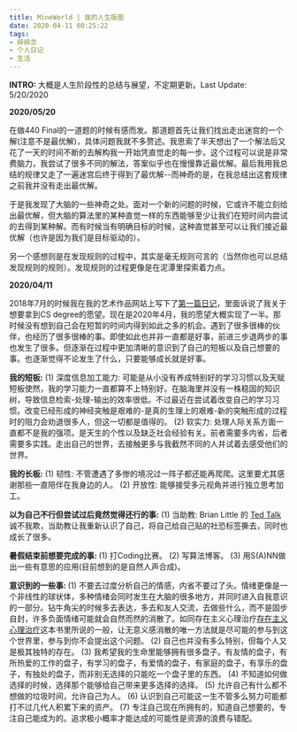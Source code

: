 ```yaml
---
title: MineWorld | 我的人生版图
date: 2020-04-11 00:25:22
tags:
- 碎碎念
- 个人日记
- 生活
---
```

<b>INTRO: </b> 大概是人生阶段性的总结与展望，不定期更新。Last Update: 5/20/2020

<b>2020/05/20</b>

在做440 Final的一道题的时候有感而发。那道题首先让我们找出走出迷宫的一个解(注意不是最优解)，具体问题我就不多赘述。我思索了半天想出了一个解法后又花了一天的时间不断的去解构我一开始凭直觉走的每一步。这个过程可以说是非常费脑力，我尝试了很多不同的解法，答案似乎也在慢慢靠近最优解。最后我用我总结的规律又走了一遍迷宫后终于得到了最优解--而神奇的是，在我总结出这套规律之前我并没有走出最优解。

于是我发现了大脑的一些神奇之处。面对一个新的问题的时候，它或许不能立刻给出最优解，但大脑的算法里的某种直觉一样的东西能够至少让我们在短时间内尝试的去得到某种解。而有时候当有明确目标的时候，这种直觉甚至可以让我们接近最优解（也许是因为我们是目标驱动的）。

另一个感想则是在发现规则的过程中，其实是毫无规则可言的（当然你也可以总结发现规则的规则）。发现规则的过程更像是在泥潭里探索着力点。

<b>2020/04/11</b>

2018年7月的时候我在我的艺术作品网站上写下了<a  href = https://yingruqiu.wixsite.com/yingru-qiu/post/born-to-die>第一篇日记</a>，里面诉说了我关于想要拿到CS degree的愿望。现在是2020年4月，我的愿望大概实现了一半。那时候没有想到自己会在短暂的时间内得到如此之多的机会。遇到了很多很棒的伙伴，也经历了很多很棒的事。即使如此也并非一直都是好事，前进三步退两步的事也发生了很多。但逐渐在过程中更加清晰的意识到了自己的短板以及自己想要的事。也逐渐觉得不论发生了什么，只要能够成长就是好事。

<b>我的短板:</b>
(1) 深度信息加工能力: 可能是从小没有养成特别好的学习习惯以及天赋短板使然，我的学习能力一直都算不上特别好。在脑海里并没有一株稳固的知识树，导致信息检索-处理-输出的效率很低。不过最近在尝试着改变自己的学习习惯。改变已经形成的神经突触是艰难的-是真的生理上的艰难-新的突触形成的过程时的阻力会劝退很多人，但这一切都是值得的。
(2) 软实力: 处理人际关系方面一直都不是我的强项。是天生的个性以及缺乏社会经验有关。前者需要多内省，后者需要多实践。走出自己的世界，去接触更多与我截然不同的人并试着去感受他们的世界。

<b>我的长板:</b>
(1) 韧性: 不管遭遇了多惨的境况过一阵子都还能再爬爬。这里要尤其感谢那些一直陪伴在我身边的人。
(2) 开放性: 能够接受多元视角并进行独立思考加工。

<b>以为自己不行但尝试过后竟然觉得还行的事:</b>
(1) 当助教: Brian Little 的 <a  href = https://www.ted.com/talks/brian_little_who_are_you_really_the_puzzle_of_personality>Ted Talk</a> 诚不我欺，当助教让我重新认识了自己，将自己给自己贴的社恐标签撕去，同时也成长了很多。

<b>暑假结束前想要完成的事: </b>
(1) 打Coding比赛。
(2) 写算法博客。
(3) 用S(A)NN做出一些有意思的应用(目前想到的是自然人声合成)。

<b>意识到的一些事: </b>
(1) 不要去过度分析自己的情感，内省不要过了头。情绪更像是一个非线性的球状体，多种情绪会同时发生在大脑的很多地方，并同时进入自我意识的一部分。钻牛角尖的时候多去表达，多去和友人交流，去做些什么，而不是固步自封，许多负面情绪可能就会自然而然的消散了。如同存在主义心理治疗<a  href = https://g.co/kgs/AKkSQe >存在主义心理治疗</a>这本书里所说的一般，让无意义感消散的唯一方法就是尽可能的参与到这个世界里，参与到你不会提出这个问题。
(2) 自己也并没有多么特别，但每个人又是极其独特的存在。
(3) 我希望我的生命里能够拥有很多盘子。有友情的盘子，有所热爱的工作的盘子，有学习的盘子，有爱情的盘子，有家庭的盘子，有享乐的盘子，有独处的盘子，而非别无选择的只能吃一个盘子里的东西。
(4) 不知道如何做选择的时候，选择那个能够给自己带来更多选择的选择。
(5) 允许自己有什么都不想做的垃圾时间，允许自己为人。
(6) 认识到自己可能这一生不管多么努力可能都打不过几代人积累下来的资产。
(7) 专注自己现在所拥有的，知道自己想要的，专注自己能成为的。追求极小概率才能达成的可能性是资源的浪费与错配。


